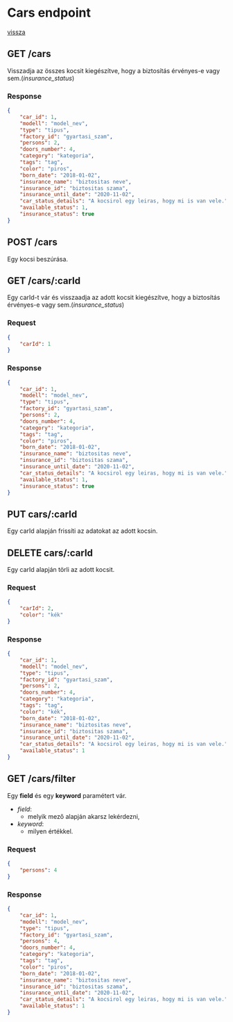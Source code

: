 # Cars endpoint

[vissza](index.md)

## **GET** /cars
Visszadja az összes kocsit kiegészítve, hogy a biztosítás érvényes-e vagy sem.(*insurance_status*)

	
### Response
```json
{
	"car_id": 1,	
	"modell": "model_nev",	
	"type": "tipus",	
	"factory_id": "gyartasi_szam",	
	"persons": 2,	
	"doors_number": 4,	
	"category": "kategoria",	
	"tags": "tag",	
	"color": "piros",
	"born_date": "2018-01-02",	
	"insurance_name": "biztositas neve",	
	"insurance_id": "biztositas szama",	
	"insurance_until_date": "2020-11-02",
	"car_status_details": "A kocsirol egy leiras, hogy mi is van vele.",	
	"available_status": 1,
	"insurance_status": true
}
```

## **POST** /cars
Egy kocsi beszúrása.

## **GET** /cars/:carId
Egy carId-t vár és visszaadja az adott kocsit kiegészítve, hogy a biztosítás érvényes-e vagy sem.(*insurance_status*)

### Request
```json
{
	"carId": 1
}
```

### Response
```json
{
	"car_id": 1,	
	"modell": "model_nev",	
	"type": "tipus",	
	"factory_id": "gyartasi_szam",	
	"persons": 2,	
	"doors_number": 4,	
	"category": "kategoria",	
	"tags": "tag",	
	"color": "piros",
	"born_date": "2018-01-02",	
	"insurance_name": "biztositas neve",	
	"insurance_id": "biztositas szama",	
	"insurance_until_date": "2020-11-02",
	"car_status_details": "A kocsirol egy leiras, hogy mi is van vele.",	
	"available_status": 1,
	"insurance_status": true
}
```

## **PUT** cars/:carId
Egy carId alapján frissíti az adatokat az adott kocsin.

## **DELETE** cars/:carId
Egy carId alapján törli az adott kocsit.

### Request
```json
{
	"carId": 2,
	"color": "kék"
}
```

### Response
```json
{
	"car_id": 1,	
	"modell": "model_nev",	
	"type": "tipus",	
	"factory_id": "gyartasi_szam",	
	"persons": 2,	
	"doors_number": 4,	
	"category": "kategoria",	
	"tags": "tag",	
	"color": "kék",
	"born_date": "2018-01-02",	
	"insurance_name": "biztositas neve",	
	"insurance_id": "biztositas szama",	
	"insurance_until_date": "2020-11-02",
	"car_status_details": "A kocsirol egy leiras, hogy mi is van vele.",	
	"available_status": 1
}
```

## **GET** /cars/filter
Egy **field** és egy **keyword** paramétert vár.
* *field*: 
	* melyik mező alapján akarsz lekérdezni,
* *keyword*: 
	* milyen értékkel.

### Request
```json
{
	"persons": 4
}
```
### Response
```json
{
	"car_id": 1,	
	"modell": "model_nev",	
	"type": "tipus",	
	"factory_id": "gyartasi_szam",	
	"persons": 4,	
	"doors_number": 4,	
	"category": "kategoria",	
	"tags": "tag",	
	"color": "piros",
	"born_date": "2018-01-02",	
	"insurance_name": "biztositas neve",	
	"insurance_id": "biztositas szama",	
	"insurance_until_date": "2020-11-02",
	"car_status_details": "A kocsirol egy leiras, hogy mi is van vele.",	
	"available_status": 1
}
```



